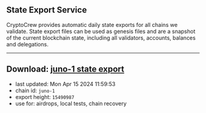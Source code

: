 ## State Export Service
CryptoCrew provides automatic daily state exports for all chains we validate. State export files can be used as genesis files and are a snapshot of the current blockchain state, including all validators, accounts, balances and delegations.

---
**Download: [juno-1 state export](https://dl-eu2.ccvalidators.com/SERVICE/juno/juno-1_export_15490987.json)**
---

- last updated: Mon Apr 15 2024 11:59:53
- chain id: `juno-1`
- export height: `15490987`
- use for: airdrops, local tests, chain recovery

